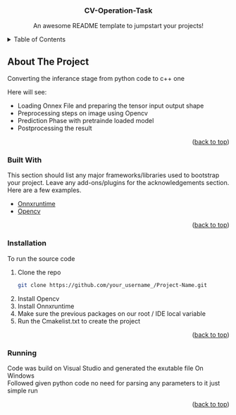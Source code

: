 <div align="center">
  <h3 align="center">CV-Operation-Task</h3>
  <p align="center">
    An awesome README template to jumpstart your projects!
    <br />
  </p>
</div>



<!-- TABLE OF CONTENTS -->
<details>
  <summary>Table of Contents</summary>
  <ol>
    <li>
      <a href="#about-the-project">About The Project</a>
      <ul>
        <li><a href="#built-with">Built With</a></li>
      </ul>
    </li>
    <li>
      <a href="#getting-started">Getting Started</a>
      <ul>
        <li><a href="#installation">Installation</a></li>
      </ul>
    </li>
    <li>
      <a href="#Running">Running</a>
    </li>
  </ol>
</details>



<!-- ABOUT THE PROJECT -->
## About The Project

Converting the inferance stage from python code to c++ one <br>

Here will see:
* Loading Onnex File and preparing the tensor input output shape
* Preprocessing steps on image using Opencv
* Prediction Phase with pretrainde loaded model
* Postprocessing the result  

<p align="right">(<a href="#top">back to top</a>)</p>



### Built With

This section should list any major frameworks/libraries used to bootstrap your project. Leave any add-ons/plugins for the acknowledgements section. Here are a few examples.

* [Onnxruntime](https://github.com/microsoft/onnxruntime)
* [Opencv](https://opencv.org/)

<p align="right">(<a href="#top">back to top</a>)</p>


### Installation

To run the source code 

1. Clone the repo
   ```sh
   git clone https://github.com/your_username_/Project-Name.git
   ```
2. Install Opencv
3. Install Onnxruntime
4. Make sure the previous packages on our root / IDE local variable
5. Run the Cmakelist.txt to create the project 

<p align="right">(<a href="#top">back to top</a>)</p>

### Running

Code was build on Visual Studio and generated the exutable file On Windows <br>
Followed given python code no need for parsing any parameters to it just simple run
<p align="right">(<a href="#top">back to top</a>)</p>
 